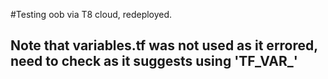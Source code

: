 #Testing oob via T8 cloud, redeployed.
## Note that variables.tf was not used as it errored, need to check as it suggests using 'TF_VAR_' 

###



